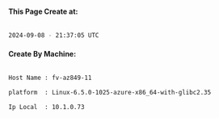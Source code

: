 
   
#### This Page Create at:

```bash

2024-09-08 - 21:37:05 UTC

```

#### Create By Machine:

```bash

Host Name : fv-az849-11

platform  : Linux-6.5.0-1025-azure-x86_64-with-glibc2.35

Ip Local  : 10.1.0.73

```

